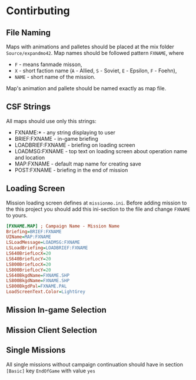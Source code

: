 # Contirbuting
## File Naming
Maps with animations and palletes should be placed at the mix folder `Source/expandmo42`. Map names should be followed pattern `FXNAME`, where 

* `F` - means fanmade misson, 
* `X` - short faction name (`A` - Allied, `S` - Soviet, `E` - Epsilon, `F` - Foehn), 
* `NAME` - short name of the mission.

Map's animation and pallete should be named exactly as map file.

## CSF Strings
All maps should use only this strings:

* FXNAME:* - any string displaying to user
* BRIEF:FXNAME - in-game briefing
* LOADBRIEF:FXNAME - briefing on loading screen
* LOADMSG:FXNAME - top text on loading screen about operation name and location
* MAP:FXNAME - default map name for creating save
* POST:FXNAME - briefing in the end of mission

## Loading Screen
Mission loading screen defines at `missionmo.ini`. Before adding mission to the this project you should add this ini-section to the file and change `FXNAME` to yours.

```ini
[FXNAME.MAP] ; Campaign Name - Mission Name
Briefing=BRIEF:FXNAME
UIName=MAP:FXNAME
LSLoadMessage=LOADMSG:FXNAME
LSLoadBriefing=LOADBRIEF:FXNAME
LS640BriefLocX=20
LS640BriefLocY=20
LS800BriefLocX=20
LS800BriefLocY=20
LS640BkgdName=FXNAME.SHP
LS800BkgdName=FXNAME.SHP
LS800BkgdPal=FXNAME.PAL
LoadScreenText.Color=LightGrey
```

## Mission In-game Selection

## Mission Client Selection

## Single Missions
All single missions without campaign continuation should have in section `[Basic]` key `EndOfGame` with value `yes`

